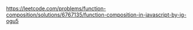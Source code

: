 https://leetcode.com/problems/function-composition/solutions/6767135/function-composition-in-javascript-by-ig-ogu5
